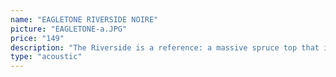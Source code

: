 ```yaml
---
name: "EAGLETONE RIVERSIDE NOIRE"
picture: "EAGLETONE-a.JPG" 
price: "149"
description: "The Riverside is a reference: a massive spruce top that is new in this price range, satin-finish mahogany back and sides, oil bath mechanics for a good match, impeccable finishes, a real success. The massive table brings projection and warmth to this well-finished instrument for a stunning result. Also available in electro-acoustics with a Fishman Isys+ preamplifier."
type: "acoustic"
---
```

